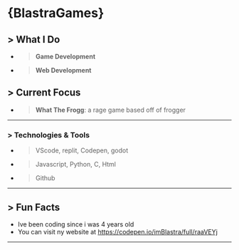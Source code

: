 #  {BlastraGames}

## > What I Do
- > **Game Development**
- > **Web Development**

## >  Current Focus
- >  **What The Frogg**: a rage game based off of frogger

---

### >  Technologies & Tools
- >  VScode, replit, Codepen, godot
- >  Javascript, Python, C, Html
- >  Github

---

## > Fun Facts
-  Ive been coding since i was 4 years old
-  You can visit ny website at https://codepen.io/imBlastra/full/raaVEYj

---
<!---
BlastraGames/BlastraGames is a ✨ special ✨ repository because its `README.md` (this file) appears on your GitHub profile.
You can click the Preview link to take a look at your changes.
--->
